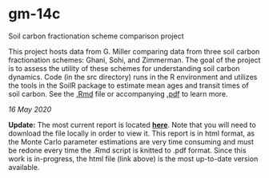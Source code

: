 # gm-14c
Soil carbon fractionation scheme comparison project

This project hosts data from G. Miller comparing data from three soil carbon fractionation schemes: Ghani, Sohi, and Zimmerman. The goal of the project is to assess the utility of these schemes for understanding soil carbon dynamics. Code (in the src directory) runs in the R environment and utilizes the tools in the SoilR package to estimate mean ages and transit times of soil carbon. See the [.Rmd](src/gm-14c.Rmd) file or accompanying [.pdf](src/gm-14c.pdf) to learn more.

*16 May 2020*

**Update:** 
The most current report is located [**here**](src/gm-14c.16-05-2020.html). Note that you will need to download the file locally in order to view it. This report is in html format, as the Monte Carlo parameter estimations are very time consuming and must be redone every time the .Rmd script is knitted to .pdf format. Since this work is in-progress, the html file (link above) is the most up-to-date version available.
